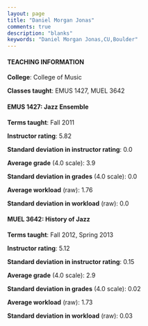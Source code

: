 ```yaml
---
layout: page
title: "Daniel Morgan Jonas" 
comments: true
description: "blanks"
keywords: "Daniel Morgan Jonas,CU,Boulder"
---
```

<head>
<script src="https://ajax.googleapis.com/ajax/libs/jquery/2.1.3/jquery.min.js"></script>
<script src="https://dl.dropboxusercontent.com/s/pc42nxpaw1ea4o9/highcharts.js?dl=0"></script>
<!-- <script src="../assets/js/highcharts.js"></script> -->
<style type="text/css">@font-face {
	font-family: "Bebas Neue";
	src: url(https://www.filehosting.org/file/details/544349/BebasNeue Regular.otf) format("opentype");
	}
	h1.Bebas { 
		font-family: "Bebas Neue", Verdana, Tahoma;
	}
</style>
</head>
	   
#### TEACHING INFORMATION

**College**: College of Music

**Classes taught**: EMUS 1427, MUEL 3642

#### EMUS 1427: Jazz Ensemble

**Terms taught**: Fall 2011

**Instructor rating**: 5.82

**Standard deviation in instructor rating**: 0.0

**Average grade** (4.0 scale): 3.9

**Standard deviation in grades** (4.0 scale): 0.0

**Average workload** (raw): 1.76

**Standard deviation in workload** (raw): 0.0

#### MUEL 3642: History of Jazz

**Terms taught**: Fall 2012, Spring 2013

**Instructor rating**: 5.12

**Standard deviation in instructor rating**: 0.15

**Average grade** (4.0 scale): 2.9

**Standard deviation in grades** (4.0 scale): 0.02

**Average workload** (raw): 1.73

**Standard deviation in workload** (raw): 0.03

